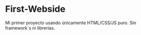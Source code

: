 # First-Webside
Mi primer proyecto usando únicamente HTML/CSS/JS puro. Sin framework`s ni librerías.

